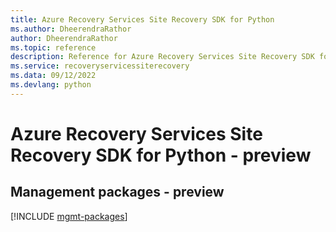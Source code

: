 ```yaml
---
title: Azure Recovery Services Site Recovery SDK for Python
ms.author: DheerendraRathor
author: DheerendraRathor
ms.topic: reference
description: Reference for Azure Recovery Services Site Recovery SDK for Python
ms.service: recoveryservicessiterecovery
ms.data: 09/12/2022
ms.devlang: python
---
```

# Azure Recovery Services Site Recovery SDK for Python - preview

## Management packages - preview
[!INCLUDE [mgmt-packages](recovery-services-site-recovery-mgmt-index.md)]